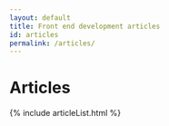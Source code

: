 ```yaml
---
layout: default
title: Front end development articles
id: articles
permalink: /articles/
---
```


# Articles

{% include articleList.html %}